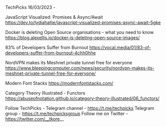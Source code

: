 TechPicks 16/03/2023 -

JavaScript Visualized: Promises & Async/Await
https://dev.to/lydiahallie/javascript-visualized-promises-async-await-5gke

Docker is deleting Open Source organisations - what you need to know
https://blog.alexellis.io/docker-is-deleting-open-source-images/

83% of Developers Suffer from Burnout
https://vocal.media/01/83-of-developers-suffer-from-burnout-4chh0hhe

NordVPN makes its Meshnet private tunnel free for everyone
https://www.bleepingcomputer.com/news/security/nordvpn-makes-its-meshnet-private-tunnel-free-for-everyone/

Modern Font Stacks
https://modernfontstacks.com/

Category Theory Illustrated - Functors
https://abuseofnotation.github.io/category-theory-illustrated/06_functors/

Follow TechPicks -
Telegram channel - https://t.me/techpicks
Telegram group - https://t.me/techpicksgroup
Follow me on Twitter - https://twitter.com/__tkore__